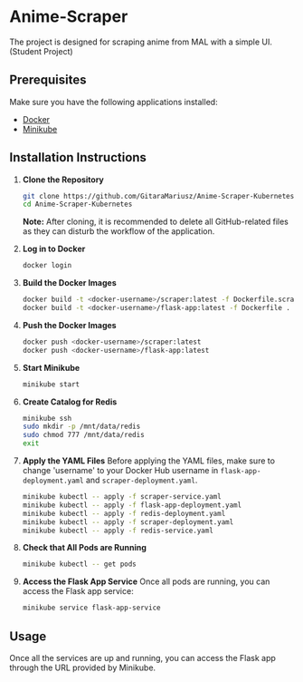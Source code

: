 # Anime-Scraper

The project is designed for scraping anime from MAL with a simple UI. (Student Project)

## Prerequisites

Make sure you have the following applications installed:

- [Docker](https://www.docker.com/get-started)
- [Minikube](https://minikube.sigs.k8s.io/docs/start/)

## Installation Instructions

1. **Clone the Repository**
    ```sh
    git clone https://github.com/GitaraMariusz/Anime-Scraper-Kubernetes.git
    cd Anime-Scraper-Kubernetes
    ```
    **Note:** After cloning, it is recommended to delete all GitHub-related files as they can disturb the workflow of the application.

2. **Log in to Docker**
    ```sh
    docker login
    ```

3. **Build the Docker Images**
    ```sh
    docker build -t <docker-username>/scraper:latest -f Dockerfile.scraper .
    docker build -t <docker-username>/flask-app:latest -f Dockerfile .
    ```

4. **Push the Docker Images**
    ```sh
    docker push <docker-username>/scraper:latest
    docker push <docker-username>/flask-app:latest
    ```

5. **Start Minikube**
    ```sh
    minikube start
    ```

6. **Create Catalog for Redis**
    ```sh
    minikube ssh
    sudo mkdir -p /mnt/data/redis
    sudo chmod 777 /mnt/data/redis
    exit
    ```

7. **Apply the YAML Files**
    Before applying the YAML files, make sure to change 'username' to your Docker Hub username in `flask-app-deployment.yaml` and `scraper-deployment.yaml`.
    ```sh
    minikube kubectl -- apply -f scraper-service.yaml
    minikube kubectl -- apply -f flask-app-deployment.yaml
    minikube kubectl -- apply -f redis-deployment.yaml
    minikube kubectl -- apply -f scraper-deployment.yaml
    minikube kubectl -- apply -f redis-service.yaml
    ```

8. **Check that All Pods are Running**
    ```sh
    minikube kubectl -- get pods
    ```

9. **Access the Flask App Service**
    Once all pods are running, you can access the Flask app service:
    ```sh
    minikube service flask-app-service
    ```

## Usage

Once all the services are up and running, you can access the Flask app through the URL provided by Minikube.

## 

